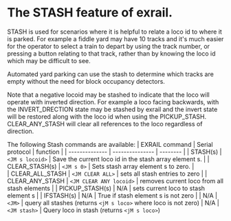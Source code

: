 # The STASH feature of exrail.

STASH is used for scenarios where it is helpful to relate a loco id to where it is parked. For example a fiddle yard may have 10 tracks and it's much easier for the operator to select a train to depart by using the track number, or pressing a button relating to that track, rather than by knowing the loco id which may be difficult to see.

Automated yard parking can use the stash to determine which tracks are empty without the need for block occupancy detectors.

Note that a negative locoid may be stashed to indicate that the loco will operate with inverted direction. For example a loco facing backwards, with the INVERT_DRECTION state may be stashed by exrail and the invert state will be restored along with the loco id when using the PICKUP_STASH.  CLEAR_ANY_STASH will clear all references to the loco regardless of direction. 

The following Stash  commands are available:
 | EXRAIL command | Serial protocol | function |
 | -------------- | --------------- | -------- | 
 | STASH(s) | `<JM s locoid>` | Save the current loco id in the stash array element s. |
 | CLEAR_STASH(s) | `<JM s 0>` | Sets stash array element s to zero. |  
 | CLEAR_ALL_STASH | `<JM CLEAR ALL>` | sets all stash entries to zero |
 | CLEAR_ANY_STASH | `<JM CLEAR ANY locoid>` | removes current loco from all stash elements | 
 | PICKUP_STASH(s) | N/A | sets current loco to stash element s |
 | IFSTASH(s)  | N/A | True if stash element s is not zero |
 | N/A | `<JM>`  | query all stashes (returns `<jM s loco>` where loco is not zero)
 | N/A | `<JM stash>` | Query loco in stash (returns `<jM s loco>`)  


